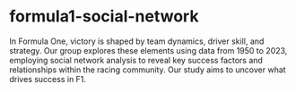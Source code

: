 # formula1-social-network
In Formula One, victory is shaped by team dynamics, driver skill, and strategy. Our group explores these elements using data from 1950 to 2023, employing social network analysis to reveal key success factors and relationships within the racing community. Our study aims to uncover what drives success in F1.
